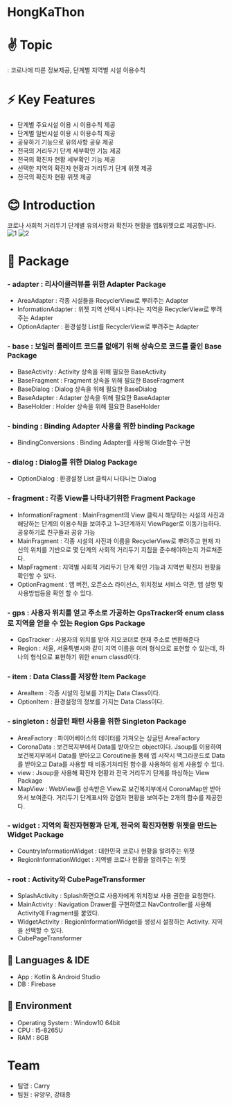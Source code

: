 # HongKaThon
# ✌ Topic 
: 코로나에 따른 정보제공, 단계별 지역별 시설 이용수칙
# ⚡ Key Features
- 단계별 주요시설 이용 시 이용수칙 제공
- 단계별 일반시설 이용 시 이용수칙 제공
- 공유하기 기능으로 유의사항 공유 제공
- 전국의 거리두기 단계 세부확인 기능 제공
- 전국의 확진자 현황 세부확인 기능 제공
- 선택한 지역의 확진자 현황과 거리두기 단계 위젯 제공
- 전국의 확진자 현황 위젯 제공
# 😊 Introduction
코로나 사회적 거리두기 단계별 유의사항과 확진자 현황을 앱&위젯으로 제공합니다.
![1](https://user-images.githubusercontent.com/59405161/105698338-16850600-5f49-11eb-9113-1e25cec6cc7f.png)
![2](https://user-images.githubusercontent.com/59405161/105698384-269ce580-5f49-11eb-8394-ae4d83361477.png)
# 👊 Package
### - adapter : 리사이클러뷰를 위한 Adapter Package
  - AreaAdapter : 각종 시설들을 RecyclerView로 뿌려주는 Adapter
  - InformationAdapter : 위젯 지역 선택시 나타나는 지역을 RecyclerView로 뿌려주는 Adapter
  - OptionAdapter : 환경설정 List를 RecyclerView로 뿌려주는 Adapter
### - base : 보일러 플레이트 코드를 없애기 위해 상속으로 코드를 줄인 Base Package
  - BaseActivity : Activity 상속을 위해 필요한 BaseActivity
  - BaseFragment : Fragment 상속을 위해 필요한 BaseFragment
  - BaseDialog : Dialog 상속을 위해 필요한 BaseDialog
  - BaseAdapter : Adapter 상속을 위해 필요한 BaseAdapter
  - BaseHolder : Holder 상속을 위해 필요한 BaseHolder
### - binding : Binding Adapter 사용을 위한 binding Package
  - BindingConversions : Binding Adapter를 사용해 Glide함수 구현
### - dialog : Dialog를 위한 Dialog Package
  - OptionDialog : 환경설정 List 클릭시 나타나는 Dialog
### - fragment : 각종 View를 나타내기위한 Fragment Package
  - InformationFragment : MainFragment의 View 클릭시 해당하는 시설의 사진과 해당하는 단계의 이용수칙을 보여주고 1~3단계까지 ViewPager로 이동가능하다. 공유하기로 친구들과 공유 가능
  - MainFragment : 각종 시설의 사진과 이름을 RecyclerView로 뿌려주고 현재 자신의 위치를 기반으로 몇 단계의 사회적 거리두기 지침을 준수해야하는지 가르쳐준다.
  - MapFragment : 지역별 사회적 거리두기 단계 확인 기능과 지역변 확진자 현황을 확인할 수 있다.
  - OptionFragment : 앱 버전, 오픈소스 라이선스, 위치정보 서비스 약관, 앱 설명 및 사용방법등을 확인 할 수 있다.
### - gps : 사용자 위치를 얻고 주소로 가공하는 GpsTracker와 enum class로 지역을 얻을 수 있는 Region Gps Package
  - GpsTracker :  사용자의 위치를 받아 지오코더로 현재 주소로 변환해준다
  - Region : 서울, 서울특별시와 같이 지역 이름을 여러 형식으로 표현할 수 있는데, 하나의 형식으로 표현하기 위한 enum classd이다.
### - item : Data Class를 저장한 Item Package
  - AreaItem : 각종 시설의 정보를 가지는 Data Class이다.
  - OptionItem : 환경설정의 정보를 가지는 Data Class이다.
### - singleton : 싱글턴 패턴 사용을 위한 Singleton Package
  - AreaFactory : 파이어베이스의 데이터를 가져오는 싱글턴 AreaFactory
  - CoronaData : 보건복지부에서 Data를 받아오는 object이다. Jsoup를 이용하여 보건복지부에서 Data를 받아오고 Coroutine을 통해 앱 시작시 백그라운드로 Data를 받아오고 Data를 사용할 때 비동기처리된 함수를 사용하여 쉽게 사용할 수 있다.
  - view : Jsoup을 사용해 확진자 현황과 전국 거리두기 단계를 파싱하는 View Package
  - MapView : WebView를 상속받은 View로 보건복지부에서 CoronaMap만 받아와서 보여준다. 거리두기 단계표시와 감염자 현황을 보여주는 2개의 함수를 제공한다.
### - widget : 지역의 확진자현황과 단계, 전국의 확진자현황 위젯을 만드는 Widget Package
  - CountryInformationWidget : 대한민국 코로나 현황을 알려주는 위젯
  - RegionInformationWidget : 지역별 코로나 현황을 알려주는 위젯
### - root : Activity와 CubePageTransformer
  - SplashActivity : Splash화면으로 사용자에게 위치정보 사용 권한을 요청한다.
  - MainActivity : Navigation Drawer를 구현하였고 NavController를 사용해 Activity에 Fragment를 붙였다.
  - WidgetActivity : RegionInformationWidget을 생성시 설정하는 Activity. 지역을 선택할 수 있다.
  - CubePageTransformer
## 🐔  Languages & IDE
- App : Kotlin & Android Studio
- DB : Firebase
## 🐖  Environment
-   Operating System : Window10 64bit
-   CPU : I5-8265U
-   RAM : 8GB
# Team 
- 팀명 : Carry
- 팀원 : 유양우, 강태종


